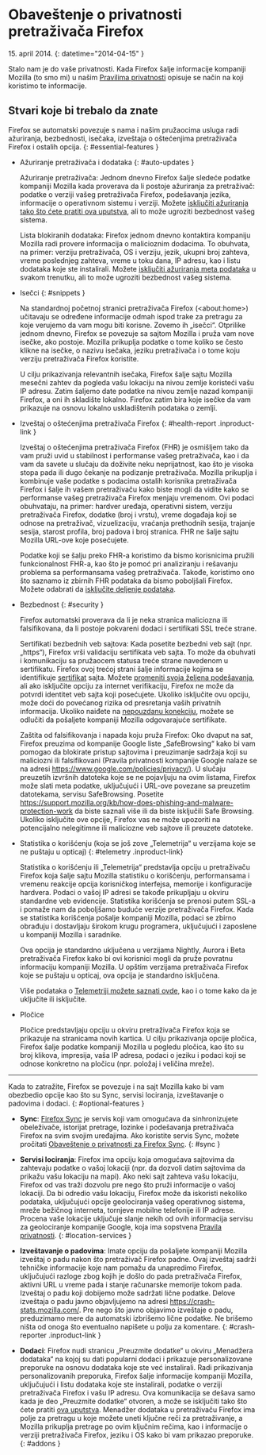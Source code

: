 # Obaveštenje o privatnosti pretraživača Firefox

15\. april 2014.
{: datetime="2014-04-15" }

Stalo nam je do vaše privatnosti. Kada Firefox šalje informacije kompaniji Mozilla (to smo mi) u našim [Pravilima privatnosti](https://www.mozilla.org/privacy/) opisuje se način na koji koristimo te informacije.

## Stvari koje bi trebalo da znate

Firefox se automatski povezuje s nama i našim pružaocima usluga radi ažuriranja, bezbednosti, isečaka, izveštaja o oštećenjima pretraživača Firefox i ostalih opcija. 
{: #essential-features }

* Ažuriranje pretraživača i dodataka
  {: #auto-updates }

	Ažuriranje pretraživača: Jednom dnevno Firefox šalje sledeće podatke kompaniji Mozilla kada proverava da li postoje ažuriranja za pretraživač: podatke o verziji vašeg pretraživača Firefox, podešavanja jezika, informacije o operativnom sistemu i verziji. Možete [isključiti ažuriranja tako što ćete pratiti ova uputstva](https://support.mozilla.org/kb/how-stop-firefox-automatically-making-connections#w_auto-update-checking), ali to može ugroziti bezbednost vašeg sistema.

	Lista blokiranih dodataka: Firefox jednom dnevno kontaktira kompaniju Mozilla radi provere informacija o malicioznim dodacima. To obuhvata, na primer: verziju pretraživača, OS i verziju, jezik, ukupni broj zahteva, vreme poslednjeg zahteva, vreme u toku dana, IP adresu, kao i listu dodataka koje ste instalirali. Možete [isključiti ažuriranja meta podataka](https://blog.mozilla.org/addons/how-to-opt-out-of-add-on-metadata-updates/) u svakom trenutku, ali to može ugroziti bezbednost vašeg sistema.

* Isečci
  {: #snippets }

	Na standardnoj početnoj stranici pretraživača Firefox (&lt;about:home&gt;) učitavaju se određene informacije odmah ispod trake za pretragu za koje verujemo da vam mogu biti korisne. Zovemo ih „isečci“. Otprilike jednom dnevno, Firefox se povezuje sa sajtom Mozilla i pruža vam nove isečke, ako postoje. Mozilla prikuplja podatke o tome koliko se često klikne na isečke, o nazivu isečaka, jeziku pretraživača i o tome koju verziju pretraživača Firefox koristite.

	U cilju prikazivanja relevantnih isečaka, Firefox šalje sajtu Mozilla mesečni zahtev da pogleda vašu lokaciju na nivou zemlje koristeći vašu IP adresu. Zatim šaljemo date podatke na nivou zemlje nazad kompaniji Firefox, a oni ih skladište lokalno.  Firefox zatim bira koje isečke da vam prikazuje na osnovu lokalno uskladištenih podataka o zemlji.

* Izveštaj o oštećenjima pretraživača Firefox
  {: #health-report .inproduct-link } 

	Izveštaj o oštećenjima pretraživača Firefox (FHR) je osmišljem tako da vam pruži uvid u stabilnost i performanse vašeg pretraživača, kao i da vam da savete u slučaju da doživite neku neprijatnost, kao što je visoka stopa pada ili dugo čekanje na podizanje pretraživača. Mozilla prikuplja i kombinuje vaše podatke s podacima ostalih korisnika pretraživača Firefox i šalje ih vašem pretraživaču kako biste mogli da vidite kako se performanse vašeg pretraživača Firefox menjaju vremenom. Ovi podaci obuhvataju, na primer: hardver uređaja, operativni sistem, verziju pretraživača Firefox, dodatke (broj i vrstu), vreme događaja koji se odnose na pretraživač, vizuelizaciju, vraćanja prethodnih sesija, trajanje sesija, starost profila, broj padova i broj stranica. FHR ne šalje sajtu Mozilla URL-ove koje posećujete.

	Podatke koji se šalju preko FHR-a koristimo da bismo korisnicima pružili funkcionalnost FHR-a, kao što je pomoć pri analiziranju i rešavanju problema sa performansama vašeg pretraživača. Takođe, koristimo ono što saznamo iz zbirnih FHR podataka da bismo poboljšali Firefox. Možete odabrati da [isključite deljenje podataka](https://support.mozilla.org/kb/firefox-health-report-understand-your-browser-perf#w_how-to-turn-data-sharing-on-or-off).

* Bezbednost
  {: #security }

	Firefox automatski proverava da li je neka stranica maliciozna ili falsifikovana, da li postoje pokvareni dodaci i sertifikati SSL treće strane.

	Sertifikati bezbednih veb sajtova: Kada posetite bezbedni veb sajt (npr. „https“), Firefox vrši validaciju sertifikata veb sajta. To može da obuhvati i komunikaciju sa pružaocem statusa treće strane navedenom u sertifikatu. Firefox ovoj trećoj strani šalje informacije kojima se identifikuje [sertifikat](https://support.mozilla.org/kb/secure-website-certificate) sajta. Možete [promeniti svoja željena podešavanja](https://support.mozilla.org/kb/advanced-settings-browsing-network-updates-encryption#w_certificates-tab), ali ako isključite opciju za internet verifikaciju, Firefox ne može da potvrdi identitet veb sajta koji posećujete. Ukoliko isključite ovu opciju, može doći do povećanog rizika od presretanja vaših privatnih informacija. Ukoliko naiđete na [nepouzdanu konekciju](https://support.mozilla.org/kb/connection-untrusted-error-message), možete se odlučiti da pošaljete kompaniji Mozilla odgovarajuće sertifikate.

	Zaštita od falsifikovanja i napada koju pruža Firefox: Oko dvaput na sat, Firefox preuzima od kompanije Google liste „SafeBrowsing“ kako bi vam pomogao da blokirate pristup sajtovima i preuzimanje sadržaja koji su maliciozni ili falsifikovani (Pravila privatnosti kompanije Google nalaze se na adresi <https://www.google.com/policies/privacy/>). U slučaju preuzetih izvršnih datoteka koje se ne pojavljuju na ovim listama, Firefox može slati meta podatke, uključujući i URL-ove povezane sa preuzetim datotekama, servisu SafeBrowsing. Posetite <https://support.mozilla.org/kb/how-does-phishing-and-malware-protection-work> da biste saznali više ili da biste isključili Safe Browsing. Ukoliko isključite ove opcije, Firefox vas ne može upozoriti na potencijalno nelegitimne ili maliciozne veb sajtove ili preuzete datoteke.

* Statistika o korišćenju (koja se još zove „Telemetrija“ u verzijama koje se ne puštaju u opticaj)
  {: #telemetry .inproduct-link}

	Statistika o korišćenju ili „Telemetrija“ predstavlja opciju u pretraživaču Firefox koja šalje sajtu Mozilla statistiku o korišćenju, performansama i vremenu reakcije opcija korisničkog interfejsa, memorije i konfiguracije hardvera. Podaci o vašoj IP adresi se takođe prikupljaju u okviru standardne veb evidencije. Statistika korišćenja se prenosi putem SSL-a i pomaže nam da poboljšamo buduće verzije pretraživača Firefox. Kada se statistika korišćenja pošalje kompaniji Mozilla, podaci se zbirno obrađuju i dostavljaju širokom krugu programera, uključujući i zaposlene u kompaniji Mozilla i saradnike.

	Ova opcija je standardno uključena u verzijama Nightly, Aurora i Beta pretraživača Firefox kako bi ovi korisnici mogli da pruže povratnu informaciju kompaniji Mozilla. U opštim verzijama pretraživača Firefox koje se puštaju u opticaj, ova opcija je standardno isključena.

	Više podataka o [Telemetriji možete saznati ovde](https://support.mozilla.org/kb/send-performance-data-improve-firefox), kao i o tome kako da je uključite ili isključite. 

* Pločice

	Pločice predstavljaju opciju u okviru pretraživača Firefox koja se prikazuje na stranicama novih kartica. U cilju prikazivanja opcije pločica, Firefox šalje podatke kompaniji Mozilla u pogledu pločica, kao što su broj klikova, impresija, vaša IP adresa, podaci o jeziku i podaci koji se odnose konkretno na pločicu (npr. položaj i veličina mreže).

---------------------------------------

Kada to zatražite, Firefox se povezuje i na sajt Mozilla kako bi vam obezbedio opcije kao što su Sync, servisi lociranja, izveštavanje o padovima i dodaci.
{: #optional-features }

* **Sync**: [Firefox Sync](https://www.mozilla.org/firefox/sync/) je servis koji vam omogućava da sinhronizujete obeleživače, istorijat pretrage, lozinke i podešavanja pretraživača Firefox na svim svojim uređajima. Ako koristite servis Sync, možete pročitati [Obaveštenje o privatnosti za Firefox Sync](https://services.mozilla.com/privacy-policy/).
{: #sync }

* **Servisi lociranja**: Firefox ima opciju koja omogućava sajtovima da zahtevaju podatke o vašoj lokaciji (npr. da dozvoli datim sajtovima da prikažu vašu lokaciju na mapi). Ako neki sajt zahteva vašu lokaciju, Firefox od vas traži dozvolu pre nego što pruži informacije o vašoj lokaciji. Da bi odredio vašu lokaciju, Firefox može da iskoristi nekoliko podataka, uključujući opcije geolociranja vašeg operativnog sistema, mreže bežičnog interneta, tornjeve mobilne telefonije ili IP adrese. Procena vaše lokacije uključuje slanje nekih od ovih informacija servisu za geolociranje kompanije Google, koja ima sopstvena [Pravila privatnosti](https://www.google.com/privacy/lsf.html).
{: #location-services }

* **Izveštavanje o padovima**: Imate opciju da pošaljete kompaniji Mozilla izveštaj o padu nakon što pretraživač Firefox padne. Ovaj izveštaj sadrži tehničke informacije koje nam pomažu da unapredimo Firefox, uključujući razloge zbog kojih je došlo do pada pretraživača Firefox, aktivni URL u vreme pada i stanje računarske memorije tokom pada. Izveštaj o padu koji dobijemo može sadržati lične podatke. Delove izveštaja o padu javno objavljujemo na adresi <https://crash-stats.mozilla.com/>. Pre nego što javno objavimo izveštaje o padu, preduzimamo mere da automatski izbrišemo lične podatke. Ne brišemo ništa od onoga što eventualno napišete u polju za komentare.
{: #crash-reporter .inproduct-link }

* **Dodaci**: Firefox nudi stranicu „Preuzmite dodatke“ u okviru „Menadžera dodataka“ na kojoj su dati popularni dodaci i prikazuje personalizovane preporuke na osnovu dodataka koje ste već instalirali. Radi prikazivanja personalizovanih preporuka, Firefox šalje informacije kompaniji Mozilla, uključujući i listu dodataka koje ste instalirali, podatke o verziji pretraživača Firefox i vašu IP adresu. Ova komunikacija se dešava samo kada je deo „Preuzmite dodatke“ otvoren, a može se isključiti tako što ćete pratiti [ova uputstva](https://blog.mozilla.org/addons/how-to-opt-out-of-add-on-metadata-updates/). Menadžer dodataka u pretraživaču Firefox ima polje za pretragu u koje možete uneti ključne reči za pretraživanje, a Mozilla prikuplja pretrage po ovim ključnim rečima, kao i informacije o verziji pretraživača Firefox, jeziku i OS kako bi vam prikazao preporuke.
{: #addons }
